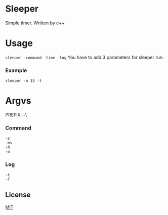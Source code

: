 # Sleeper
Simple timer. Written by c++

# Usage
`sleeper -command -time -log`
You have to add 3 parameters for sleeper run.
### Example
`sleeper -m 15 -t`

# Argvs
PREFIX: `-`\
### Command
`-s`\
`-ms`\
`-h`\
`-m`
### Log
`-t`\
`-f`

## License
[MIT](https://choosealicense.com/licenses/mit/)
